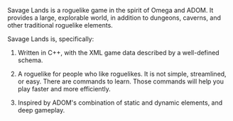 Savage Lands is a roguelike game in the spirit of Omega and ADOM.  It provides a large, explorable world, in addition to dungeons, caverns, and other traditional roguelike elements.

Savage Lands is, specifically:

  1. Written in C++, with the XML game data described by a well-defined
  schema.

  2. A roguelike for people who like roguelikes.  It is not simple,
  streamlined, or easy.  There are commands to learn.  Those commands
  will help you play faster and more efficiently.

  3. Inspired by ADOM's combination of static and dynamic elements, and
  deep gameplay.

